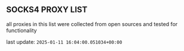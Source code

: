 ## SOCKS4 PROXY LIST

all proxies in this list were collected from open sources and tested for functionality

last update: `2025-01-11 16:04:00.051034+00:00`